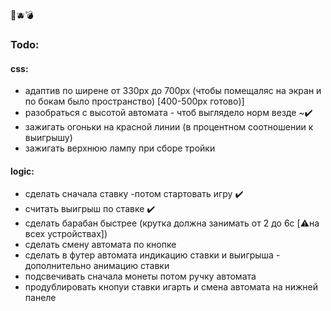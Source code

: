 🐔🫐💣

### Todo:

#### css:

- адаптив по ширене от 330px до 700px (чтобы помещаляс на экран и по бокам было пространство) [400-500px готово)]
- разобраться с высотой автомата - чтоб выглядело норм везде ~✔️
- зажигать огоньки на красной линии (в процентном соотношении к выигрышу)
- зажигать верхнюю лампу при сборе тройки

#### logic:
- сделать сначала ставку -потом стартовать игру ✔️
- считать выигрыш по ставке ✔️
- сделать барабан быстрее (крутка должна занимать от 2 до 6с [⚠️на всех устройствах])
- сделать смену автомата по кнопке
- сделать в футер автомата индикацию ставки и выигрыша - дополнительно анимацию ставки
- подсвечивать сначала монеты потом ручку автомата
- продублировать кнопуи ставки игарть и смена автомата на нижней панеле
